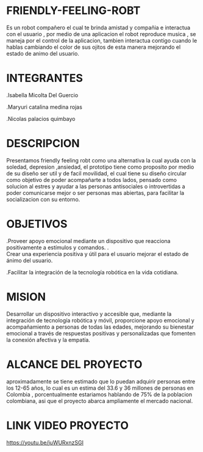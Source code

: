 # FRIENDLY-FEELING-ROBT
Es un robot compañero el cual te brinda amistad y compañia e interactua con el usuario , por medio de una aplicacion el robot reproduce musica , se maneja por el control de la aplicacion, tambien interactua contigo cuando le hablas cambiando el color de sus ojitos de esta manera mejorando el estado de animo del usuario.
# INTEGRANTES
.Isabella Micolta Del Guercio
                                                                                                                                                                        
.Maryuri catalina medina rojas
                                                                                                                                                                        
.Nicolas palacios quimbayo
# DESCRIPCION
Presentamos friendly feeling robt como una alternativa la cual ayuda con la soledad, depresion ,ansiedad, el prototipo tiene como proposito por medio de su diseño ser util y de facil movilidad, el cual tiene su diseño circular como objetivo de poder acompañarte a todos lados, pensado como solucion al estres y ayudar a las personas antisociales o introvertidas a poder comunicarse mejor o ser personas mas abiertas, para facilitar la socializacion con su entorno.

# OBJETIVOS
.Proveer apoyo emocional mediante un dispositivo que reacciona positivamente a estímulos y comandos.
.                                                                                                                                                                          
Crear una experiencia positiva y útil para el usuario mejorar el estado de ánimo del usuario.
                                                                                                                                                                      
.Facilitar la integración de la tecnología robótica en la vida cotidiana.

# MISION
Desarrollar un dispositivo interactivo y accesible que, mediante la integración de tecnología robótica y móvil, proporcione apoyo emocional y acompañamiento a personas de todas las edades, mejorando su bienestar emocional a través de respuestas positivas y personalizadas que fomenten la conexión afectiva y la empatía.

# ALCANCE DEL PROYECTO
aproximadamente se tiene estimado que lo puedan adquirir personas entre los 12-65 años, lo cual es un estima del  33.6 y 36 millones de personas en Colombia , porcentualmente estariamos hablando de 75% de la poblacion colombiana, asi que el proyecto abarca ampliamente el mercado nacional.

# LINK VIDEO PROYECTO
https://youtu.be/juWURxnzSGI
